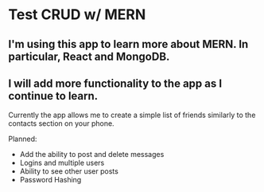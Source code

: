 # Test CRUD w/ MERN 

## I'm using this app to learn more about MERN. In particular, React and MongoDB. 

## I will add more functionality to the app as I continue to learn.

Currently the app allows me to create a simple list of friends similarly to the contacts section on your phone.

Planned:
- Add the ability to post and delete messages
- Logins and multiple users
- Ability to see other user posts
- Password Hashing


